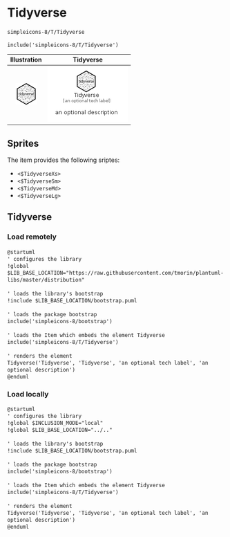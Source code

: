 # Tidyverse


```text
simpleicons-8/T/Tidyverse
```

```text
include('simpleicons-8/T/Tidyverse')
```



| Illustration | Tidyverse |
| :---: | :---: |
| ![illustration for Illustration](../../simpleicons-8/T/Tidyverse.png) | ![illustration for Tidyverse](../../simpleicons-8/T/Tidyverse.Local.png) |



## Sprites
The item provides the following sriptes:

- `<$TidyverseXs>`
- `<$TidyverseSm>`
- `<$TidyverseMd>`
- `<$TidyverseLg>`





## Tidyverse

### Load remotely
```plantuml
@startuml
' configures the library
!global $LIB_BASE_LOCATION="https://raw.githubusercontent.com/tmorin/plantuml-libs/master/distribution"

' loads the library's bootstrap
!include $LIB_BASE_LOCATION/bootstrap.puml

' loads the package bootstrap
include('simpleicons-8/bootstrap')

' loads the Item which embeds the element Tidyverse
include('simpleicons-8/T/Tidyverse')

' renders the element
Tidyverse('Tidyverse', 'Tidyverse', 'an optional tech label', 'an optional description')
@enduml
```

### Load locally
```plantuml
@startuml
' configures the library
!global $INCLUSION_MODE="local"
!global $LIB_BASE_LOCATION="../.."

' loads the library's bootstrap
!include $LIB_BASE_LOCATION/bootstrap.puml

' loads the package bootstrap
include('simpleicons-8/bootstrap')

' loads the Item which embeds the element Tidyverse
include('simpleicons-8/T/Tidyverse')

' renders the element
Tidyverse('Tidyverse', 'Tidyverse', 'an optional tech label', 'an optional description')
@enduml
```

